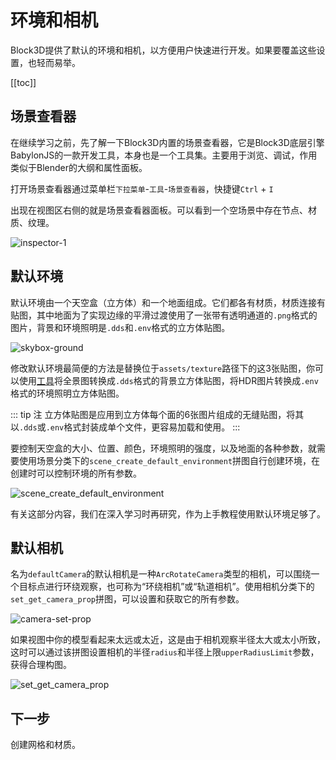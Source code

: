 # 环境和相机

Block3D提供了默认的环境和相机，以方便用户快速进行开发。如果要覆盖这些设置，也轻而易举。

[[toc]]

## 场景查看器

在继续学习之前，先了解一下Block3D内置的场景查看器，它是Block3D底层引擎BabylonJS的一款开发工具，本身也是一个工具集。主要用于浏览、调试，作用类似于Blender的大纲和属性面板。

打开场景查看器通过菜单栏`下拉菜单`-`工具`-`场景查看器`，快捷键`Ctrl` + `I`

出现在视图区右侧的就是场景查看器面板。可以看到一个空场景中存在节点、材质、纹理。

![inspector-1](https://cdn.zjbku.com/start/inspector-1.jpg)

## 默认环境

默认环境由一个天空盒（立方体）和一个地面组成。它们都各有材质，材质连接有贴图，其中地面为了实现边缘的平滑过渡使用了一张带有透明通道的`.png`格式的图片，背景和环境照明是`.dds`和`.env`格式的立方体贴图。

![skybox-ground](https://cdn.zjbku.com/start/skybox-ground.jpg)

修改默认环境最简便的方法是替换位于`assets/texture`路径下的这3张贴图，你可以使用[工具](../diving-deeper/tools.md)将全景图转换成`.dds`格式的背景立方体贴图，将HDR图片转换成`.env`格式的环境照明立方体贴图。

::: tip 注
立方体贴图是应用到立方体每个面的6张图片组成的无缝贴图，将其以`.dds`或`.env`格式封装成单个文件，更容易加载和使用。
:::

要控制天空盒的大小、位置、颜色，环境照明的强度，以及地面的各种参数，就需要使用场景分类下的`scene_create_default_environment`拼图自行创建环境，在创建时可以控制环境的所有参数。

![scene_create_default_environment](https://cdn.zjbku.com/blocks/scene_create_default_environment.png)

有关这部分内容，我们在深入学习时再研究，作为上手教程使用默认环境足够了。

## 默认相机

名为`defaultCamera`的默认相机是一种`ArcRotateCamera`类型的相机，可以围绕一个目标点进行环绕观察，也可称为“环绕相机”或“轨道相机”。使用相机分类下的`set_get_camera_prop`拼图，可以设置和获取它的所有参数。

![camera-set-prop](https://cdn.zjbku.com/start/camera-set-prop.jpg)

如果视图中你的模型看起来太远或太近，这是由于相机观察半径太大或太小所致，这时可以通过该拼图设置相机的半径`radius`和半径上限`upperRadiusLimit`参数，获得合理构图。

![set_get_camera_prop](https://cdn.zjbku.com/start/set_get_camera_prop.png)

## 下一步

创建网格和材质。
